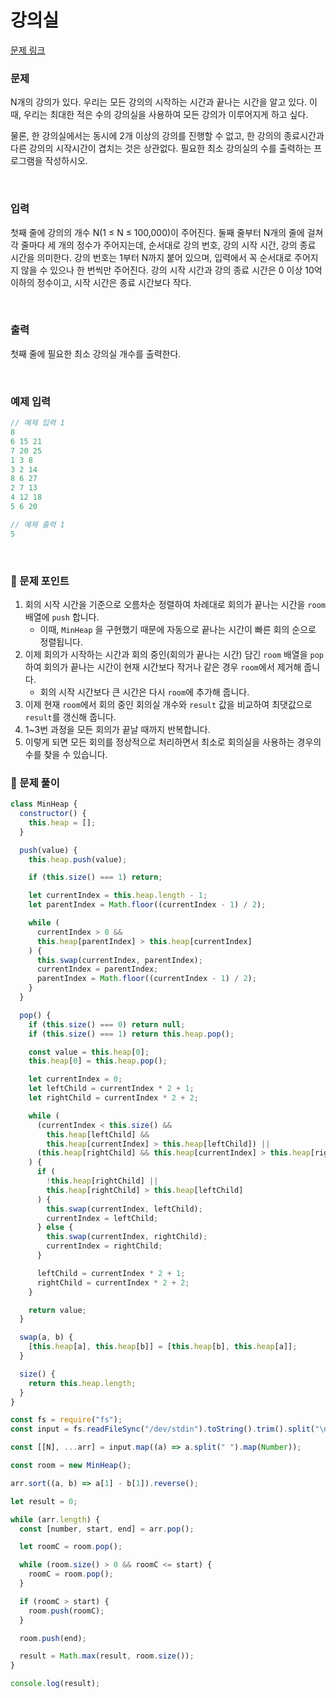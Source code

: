 # **강의실**

[문제 링크](https://www.acmicpc.net/problem/1374)

### 문제

N개의 강의가 있다. 우리는 모든 강의의 시작하는 시간과 끝나는 시간을 알고 있다. 이때, 우리는 최대한 적은 수의 강의실을 사용하여 모든 강의가 이루어지게 하고 싶다.

물론, 한 강의실에서는 동시에 2개 이상의 강의를 진행할 수 없고, 한 강의의 종료시간과 다른 강의의 시작시간이 겹치는 것은 상관없다. 필요한 최소 강의실의 수를 출력하는 프로그램을 작성하시오.

<br/>

### 입력

첫째 줄에 강의의 개수 N(1 ≤ N ≤ 100,000)이 주어진다. 둘째 줄부터 N개의 줄에 걸쳐 각 줄마다 세 개의 정수가 주어지는데, 순서대로 강의 번호, 강의 시작 시간, 강의 종료 시간을 의미한다. 강의 번호는 1부터 N까지 붙어 있으며, 입력에서 꼭 순서대로 주어지지 않을 수 있으나 한 번씩만 주어진다. 강의 시작 시간과 강의 종료 시간은 0 이상 10억 이하의 정수이고, 시작 시간은 종료 시간보다 작다.

<br/>

### 출력

첫째 줄에 필요한 최소 강의실 개수를 출력한다.

<br/>

### 예제 입력

```jsx
// 예제 입력 1
8
6 15 21
7 20 25
1 3 8
3 2 14
8 6 27
2 7 13
4 12 18
5 6 20

// 예제 출력 1
5
```

<br/>

### 📕 문제 포인트

1. 회의 시작 시간을 기준으로 오름차순 정렬하여 차례대로 회의가 끝나는 시간을 `room` 배열에 `push` 합니다.
   - 이때, `MinHeap` 을 구현했기 때문에 자동으로 끝나는 시간이 빠른 회의 순으로 정렬됩니다.
2. 이제 회의가 시작하는 시간과 회의 중인(회의가 끝나는 시간) 담긴 `room` 배열을 `pop` 하여 회의가 끝나는 시간이 현재 시간보다 작거나 같은 경우 `room`에서 제거해 줍니다.
   - 회의 시작 시간보다 큰 시간은 다시 `room`에 추가해 줍니다.
3. 이제 현재 `room`에서 회의 중인 회의실 개수와 `result` 값을 비교하여 최댓값으로 `result`를 갱신해 줍니다.
4. 1~3번 과정을 모든 회의가 끝날 때까지 반복합니다.
5. 이렇게 되면 모든 회의를 정상적으로 처리하면서 최소로 회의실을 사용하는 경우의 수를 찾을 수 있습니다.

### 📝 문제 풀이

```js
class MinHeap {
  constructor() {
    this.heap = [];
  }

  push(value) {
    this.heap.push(value);

    if (this.size() === 1) return;

    let currentIndex = this.heap.length - 1;
    let parentIndex = Math.floor((currentIndex - 1) / 2);

    while (
      currentIndex > 0 &&
      this.heap[parentIndex] > this.heap[currentIndex]
    ) {
      this.swap(currentIndex, parentIndex);
      currentIndex = parentIndex;
      parentIndex = Math.floor((currentIndex - 1) / 2);
    }
  }

  pop() {
    if (this.size() === 0) return null;
    if (this.size() === 1) return this.heap.pop();

    const value = this.heap[0];
    this.heap[0] = this.heap.pop();

    let currentIndex = 0;
    let leftChild = currentIndex * 2 + 1;
    let rightChild = currentIndex * 2 + 2;

    while (
      (currentIndex < this.size() &&
        this.heap[leftChild] &&
        this.heap[currentIndex] > this.heap[leftChild]) ||
      (this.heap[rightChild] && this.heap[currentIndex] > this.heap[rightChild])
    ) {
      if (
        !this.heap[rightChild] ||
        this.heap[rightChild] > this.heap[leftChild]
      ) {
        this.swap(currentIndex, leftChild);
        currentIndex = leftChild;
      } else {
        this.swap(currentIndex, rightChild);
        currentIndex = rightChild;
      }

      leftChild = currentIndex * 2 + 1;
      rightChild = currentIndex * 2 + 2;
    }

    return value;
  }

  swap(a, b) {
    [this.heap[a], this.heap[b]] = [this.heap[b], this.heap[a]];
  }

  size() {
    return this.heap.length;
  }
}

const fs = require("fs");
const input = fs.readFileSync("/dev/stdin").toString().trim().split("\n");

const [[N], ...arr] = input.map((a) => a.split(" ").map(Number));

const room = new MinHeap();

arr.sort((a, b) => a[1] - b[1]).reverse();

let result = 0;

while (arr.length) {
  const [number, start, end] = arr.pop();

  let roomC = room.pop();

  while (room.size() > 0 && roomC <= start) {
    roomC = room.pop();
  }

  if (roomC > start) {
    room.push(roomC);
  }

  room.push(end);

  result = Math.max(result, room.size());
}

console.log(result);
```
